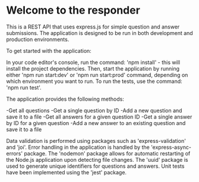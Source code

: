 # Welcome to the responder

This is a REST API that uses express.js for simple question and answer submissions. The application is designed to be run in both development and production environments.

To get started with the application:

In your code editor's console, run the command: 'npm install' - this will install the project dependencies.
Then, start the application by running either 'npm run start:dev' or 'npm run start:prod' command, depending on which environment you want to run.
To run the tests, use the command: 'npm run test'.

The application provides the following methods:

-Get all questions
-Get a single question by ID
-Add a new question and save it to a file
-Get all answers for a given question ID
-Get a single answer by ID for a given question
-Add a new answer to an existing question and save it to a file

Data validation is performed using packages such as 'express-validation' and 'joi'.
Error handling in the application is handled by the 'express-async-errors' package.
The 'nodemon' package allows for automatic restarting of the Node.js application upon detecting file changes.
The 'uuid' package is used to generate unique identifiers for questions and answers.
Unit tests have been implemented using the 'jest' package.

